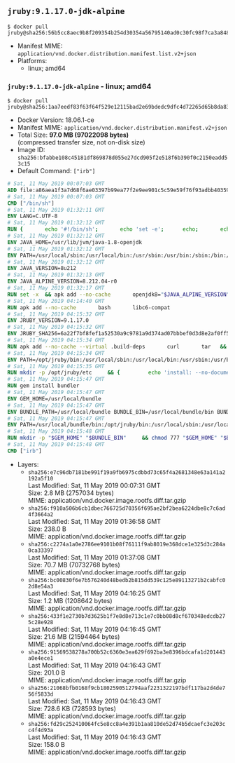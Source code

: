 ## `jruby:9.1.17.0-jdk-alpine`

```console
$ docker pull jruby@sha256:56b5cc8aec9b8f209354b254d30354a56795140ad0c30fc98f7ca3a8485256da
```

-	Manifest MIME: `application/vnd.docker.distribution.manifest.list.v2+json`
-	Platforms:
	-	linux; amd64

### `jruby:9.1.17.0-jdk-alpine` - linux; amd64

```console
$ docker pull jruby@sha256:1aa7eedf83f63f64f529e12115bad2e69bdedc9dfc4d72265d65b8da83ac2aa1
```

-	Docker Version: 18.06.1-ce
-	Manifest MIME: `application/vnd.docker.distribution.manifest.v2+json`
-	Total Size: **97.0 MB (97022098 bytes)**  
	(compressed transfer size, not on-disk size)
-	Image ID: `sha256:bfabbe108c45181df869878d055e27dcd905f2e518f6b390f0c2150eadd53c15`
-	Default Command: `["irb"]`

```dockerfile
# Sat, 11 May 2019 00:07:03 GMT
ADD file:a86aea1f3a7d68f6ae03397b99ea77f2e9ee901c5c59e59f76f93adbb4035913 in / 
# Sat, 11 May 2019 00:07:03 GMT
CMD ["/bin/sh"]
# Sat, 11 May 2019 01:32:11 GMT
ENV LANG=C.UTF-8
# Sat, 11 May 2019 01:32:12 GMT
RUN { 		echo '#!/bin/sh'; 		echo 'set -e'; 		echo; 		echo 'dirname "$(dirname "$(readlink -f "$(which javac || which java)")")"'; 	} > /usr/local/bin/docker-java-home 	&& chmod +x /usr/local/bin/docker-java-home
# Sat, 11 May 2019 01:32:12 GMT
ENV JAVA_HOME=/usr/lib/jvm/java-1.8-openjdk
# Sat, 11 May 2019 01:32:12 GMT
ENV PATH=/usr/local/sbin:/usr/local/bin:/usr/sbin:/usr/bin:/sbin:/bin:/usr/lib/jvm/java-1.8-openjdk/jre/bin:/usr/lib/jvm/java-1.8-openjdk/bin
# Sat, 11 May 2019 01:32:12 GMT
ENV JAVA_VERSION=8u212
# Sat, 11 May 2019 01:32:13 GMT
ENV JAVA_ALPINE_VERSION=8.212.04-r0
# Sat, 11 May 2019 01:32:17 GMT
RUN set -x 	&& apk add --no-cache 		openjdk8="$JAVA_ALPINE_VERSION" 	&& [ "$JAVA_HOME" = "$(docker-java-home)" ]
# Sat, 11 May 2019 04:14:40 GMT
RUN apk add --no-cache       bash       libc6-compat
# Sat, 11 May 2019 04:15:32 GMT
ENV JRUBY_VERSION=9.1.17.0
# Sat, 11 May 2019 04:15:32 GMT
ENV JRUBY_SHA256=6a22f7bf8fef1a52530a9c9781a9d374ad07bbbef0d3d8e2af0ff5cbead0dfd5
# Sat, 11 May 2019 04:15:34 GMT
RUN apk add --no-cache --virtual .build-deps       curl       tar   && mkdir -p /opt/jruby   && curl -fSL https://repo1.maven.org/maven2/org/jruby/jruby-dist/${JRUBY_VERSION}/jruby-dist-${JRUBY_VERSION}-bin.tar.gz -o /tmp/jruby.tar.gz   && echo "$JRUBY_SHA256 */tmp/jruby.tar.gz" | sha256sum -c -   && tar -zx --strip-components=1 -f /tmp/jruby.tar.gz -C /opt/jruby   && rm /tmp/jruby.tar.gz   && ln -s /opt/jruby/bin/jruby /usr/local/bin/ruby   && apk del .build-deps
# Sat, 11 May 2019 04:15:34 GMT
ENV PATH=/opt/jruby/bin:/usr/local/sbin:/usr/local/bin:/usr/sbin:/usr/bin:/sbin:/bin:/usr/lib/jvm/java-1.8-openjdk/jre/bin:/usr/lib/jvm/java-1.8-openjdk/bin
# Sat, 11 May 2019 04:15:35 GMT
RUN mkdir -p /opt/jruby/etc     && {         echo 'install: --no-document';         echo 'update: --no-document';     } >> /opt/jruby/etc/gemrc
# Sat, 11 May 2019 04:15:47 GMT
RUN gem install bundler
# Sat, 11 May 2019 04:15:47 GMT
ENV GEM_HOME=/usr/local/bundle
# Sat, 11 May 2019 04:15:47 GMT
ENV BUNDLE_PATH=/usr/local/bundle BUNDLE_BIN=/usr/local/bundle/bin BUNDLE_SILENCE_ROOT_WARNING=1 BUNDLE_APP_CONFIG=/usr/local/bundle
# Sat, 11 May 2019 04:15:47 GMT
ENV PATH=/usr/local/bundle/bin:/opt/jruby/bin:/usr/local/sbin:/usr/local/bin:/usr/sbin:/usr/bin:/sbin:/bin:/usr/lib/jvm/java-1.8-openjdk/jre/bin:/usr/lib/jvm/java-1.8-openjdk/bin
# Sat, 11 May 2019 04:15:48 GMT
RUN mkdir -p "$GEM_HOME" "$BUNDLE_BIN"     && chmod 777 "$GEM_HOME" "$BUNDLE_BIN"
# Sat, 11 May 2019 04:15:48 GMT
CMD ["irb"]
```

-	Layers:
	-	`sha256:e7c96db7181be991f19a9fb6975cdbbd73c65f4a2681348e63a141a2192a5f10`  
		Last Modified: Sat, 11 May 2019 00:07:31 GMT  
		Size: 2.8 MB (2757034 bytes)  
		MIME: application/vnd.docker.image.rootfs.diff.tar.gzip
	-	`sha256:f910a506b6cb1dbec766725d70356f695ae2bf2bea6224dbe8c7c6ad4f3664a2`  
		Last Modified: Sat, 11 May 2019 01:36:58 GMT  
		Size: 238.0 B  
		MIME: application/vnd.docker.image.rootfs.diff.tar.gzip
	-	`sha256:c2274a1a0e2786ee9101b08f76111f9ab8019e368dce1e325d3c284a0ca33397`  
		Last Modified: Sat, 11 May 2019 01:37:08 GMT  
		Size: 70.7 MB (70732768 bytes)  
		MIME: application/vnd.docker.image.rootfs.diff.tar.gzip
	-	`sha256:bc00830f6e7b576240d48bedb2b815dd539c125e89113271b2cabfc02d8e54a3`  
		Last Modified: Sat, 11 May 2019 04:16:25 GMT  
		Size: 1.2 MB (1208642 bytes)  
		MIME: application/vnd.docker.image.rootfs.diff.tar.gzip
	-	`sha256:433f1e2730b7d3625b1f7e8d8e713c1e7c0bb08d8cf670348edcdb275c28e928`  
		Last Modified: Sat, 11 May 2019 04:16:45 GMT  
		Size: 21.6 MB (21594464 bytes)  
		MIME: application/vnd.docker.image.rootfs.diff.tar.gzip
	-	`sha256:91569538278a700b52c6360e3ea629f692ba3e8396bdcafa1d201443a0e4ece1`  
		Last Modified: Sat, 11 May 2019 04:16:43 GMT  
		Size: 201.0 B  
		MIME: application/vnd.docker.image.rootfs.diff.tar.gzip
	-	`sha256:21068bfb0168f9cb1802590512794aaf2231322197bdf117ba2d4de756f5833d`  
		Last Modified: Sat, 11 May 2019 04:16:43 GMT  
		Size: 728.6 KB (728593 bytes)  
		MIME: application/vnd.docker.image.rootfs.diff.tar.gzip
	-	`sha256:fd29c252410064fc5e8cc8a4e391b1aa810de52d74b5dcaefc3e203cc4f4d93a`  
		Last Modified: Sat, 11 May 2019 04:16:43 GMT  
		Size: 158.0 B  
		MIME: application/vnd.docker.image.rootfs.diff.tar.gzip
